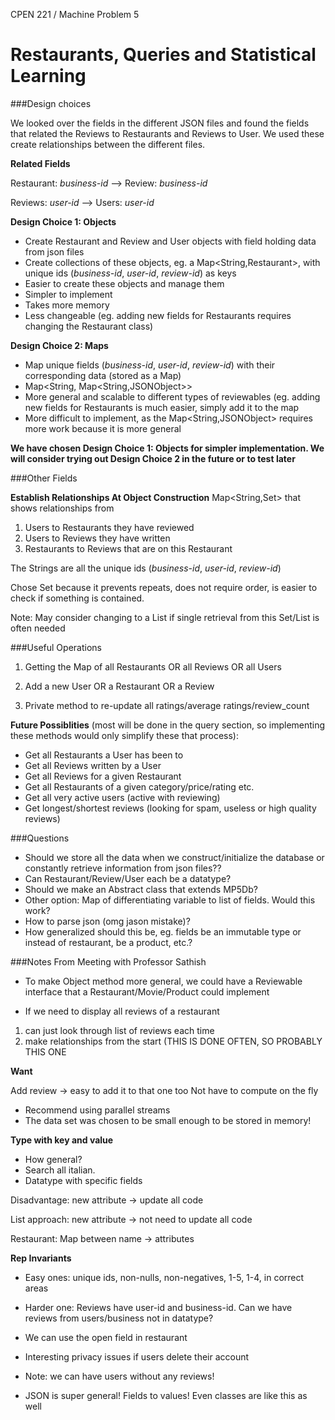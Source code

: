 ﻿CPEN 221 / Machine Problem 5

**Restaurants, Queries and Statistical Learning**
===

###Design choices

We looked over the fields in the different JSON files and found the fields that related the Reviews to Restaurants and Reviews to User. We used these create relationships between the different files.  

__Related Fields__

Restaurant: _business-id_ --> Review: _business-id_ 

Reviews: _user-id_ --> Users: _user-id_  


__Design Choice 1: Objects__
+ Create Restaurant and Review and User objects with field holding data from json files  
+ Create collections of these objects, eg. a Map<String,Restaurant>, with unique ids (_business-id_, _user-id_, _review-id_) as keys
+ Easier to create these objects and manage them
+ Simpler to implement
+ Takes more memory
+ Less changeable (eg. adding new fields for Restaurants requires changing the Restaurant class)

__Design Choice 2: Maps__
+ Map unique fields (_business-id_, _user-id_, _review-id_) with their corresponding data (stored as a Map)
+ Map<String, Map<String,JSONObject>>
+ More general and scalable to different types of reviewables (eg. adding new fields for Restaurants is much easier, simply add it to the map
+ More difficult to implement, as the Map<String,JSONObject> requires more work because it is more general

__We have chosen Design Choice 1: Objects for simpler implementation. We will consider trying out Design Choice 2 in the future or to test later__

###Other Fields

__Establish Relationships At Object Construction__
Map<String,Set<String>> that shows relationships from 

1. Users to Restaurants they have reviewed
2. Users to Reviews they have written
3. Restaurants to Reviews that are on this Restaurant

The Strings are all the unique ids (_business-id_, _user-id_, _review-id_)

Chose Set<String> because it prevents repeats, does not require order, is easier to check if something is contained.

Note: May consider changing to a List<String> if single retrieval from this Set/List is often needed

###Useful Operations
1. Getting the Map of all Restaurants OR all Reviews OR all Users

2. Add a new User OR a Restaurant OR a Review

3. Private method to re-update all ratings/average ratings/review_count 

__Future Possiblities__ (most will be done in the query section, so implementing these methods would only simplify these that process): 

+ Get all Restaurants a User has been to
+ Get all Reviews written by a User
+ Get all Reviews for a given Restaurant
+ Get all Restaurants of a given category/price/rating etc.
+ Get all very active users (active with reviewing)
+ Get longest/shortest reviews (looking for spam, useless or high quality reviews)

###Questions
+ Should we store all the data when we construct/initialize the database or constantly retrieve information from json files??
+ Can Restaurant/Review/User each be a datatype?
+ Should we make an Abstract class that extends MP5Db?
+ Other option: Map of differentiating variable to list of fields. Would this work?
+ How to parse json (omg jason mistake)?
+ How generalized should this be, eg. fields be an immutable type or instead of restaurant, be a product, etc.?

###Notes From Meeting with Professor Sathish  

+ To make Object method more general, we could have a Reviewable interface that a Restaurant/Movie/Product could implement

+ If we need to display all reviews of a restaurant
1) can just look through list of reviews each time
2) make relationships from the start (THIS IS DONE OFTEN, SO PROBABLY THIS ONE

__Want__

Add review -> easy to add it to that one too
Not have to compute on the fly

+ Recommend using parallel streams
+ The data set was chosen to be small enough to be stored in memory! 

__Type with key and value__

+ How general?
+ Search all italian. 
+ Datatype with specific fields

Disadvantage: new attribute -> update all code

List approach: new attribute -> not need to update all code

Restaurant: Map between name -> attributes

__Rep Invariants__
+ Easy ones: unique ids, non-nulls, non-negatives, 1-5, 1-4, in correct areas
+ Harder one: Reviews have user-id and business-id. Can we have reviews from users/business not in datatype?

+ We can use the open field in restaurant
+ Interesting privacy issues if users delete their account

+ Note: we can have users without any reviews!

+ JSON is super general! Fields to values! Even classes are like this as well
